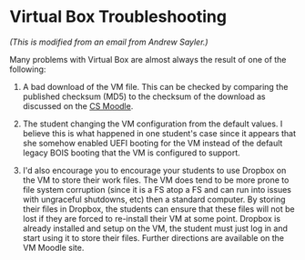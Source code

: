 Virtual Box Troubleshooting
===========

_(This is modified from an email from Andrew Sayler.)_

Many problems with Virtual Box are almost always the result of one of
the following:

1. A bad download of the VM file. This can be checked by comparing the
published checksum (MD5) to the checksum of the download as discussed
on the
[CS Moodle](http://moodle.cs.colorado.edu/mod/page/view.php?id=2986).

1. The student changing the VM configuration from the default
values. I believe this is what happened in one student's case since it
appears that she somehow enabled UEFI booting for the VM instead of
the default legacy BOIS booting that the VM is configured to support.

1. I'd also encourage you to encourage your students to use Dropbox on
the VM to store their work files. The VM does tend to be more prone to
file system corruption (since it is a FS atop a FS and can run into
issues with ungraceful shutdowns, etc) then a standard computer. By
storing their files in Dropbox, the students can ensure that these
files will not be lost if they are forced to re-install their VM at
some point. Dropbox is already installed and setup on the VM, the
student must just log in and start using it to store their
files. Further directions are available on the VM Moodle site.
